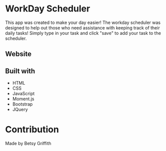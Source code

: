 # WorkDay Scheduler

This app was created to make your day easier! The workday scheduler was designed to help out those who need assistance with keeping track of their daily tasks! Simply type in your task and click "save" to add your task to the scheduler.

## Website


## Built with
* HTML
* CSS
* JavaScript
* Moment.js
* Bootstrap
* JQuery

# Contribution
Made by Betsy Griffith